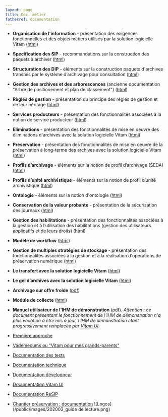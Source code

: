 ```yaml
---
layout: page
title: Doc. métier
fatherref: documentation
---
```


* **Organisation de l'information** - présentation des exigences fonctionnelles et des objets métiers utilisés par la solution logicielle Vitam
([html](https://www.programmevitam.fr/vitam-doc/fr/master_8.1.x/sections/organisation_information.html))
* **Spécification des SIP** - recommandations sur la construction des paquets
à archiver ([html](https://www.programmevitam.fr/vitam-doc/fr/master_8.1.x/sections/SIP.html))
* **Structuration des DIP** - éléments sur la construction paquets d'archives transmis par le système d’archivage pour consultation
([html](https://www.programmevitam.fr/vitam-doc/fr/master_8.1.x/sections/DIP.html))
* **Gestion des archives et des arborescences** (ancienne documentation "Arbre de positionement et plan de classement")
([html](https://www.programmevitam.fr/vitam-doc/fr/master_8.1.x/sections/gestion_archives_arbo.html))
* **Règles de gestion** - présentation du principe des règles de gestion et de leur héritage
([html](https://www.programmevitam.fr/vitam-doc/fr/master_8.1.x/sections/regles_gestion.html))
* **Services producteurs** - présentation des fonctionnalités associées à la
notion de service producteur ([html](https://www.programmevitam.fr/vitam-doc/fr/master_8.1.x/sections/services_prod.html))
* **Eliminations** - présentation des fonctionnalités de mise en oeuvre des éliminations d'archives avec la solution logicielle Vitam ([html](https://www.programmevitam.fr/vitam-doc/fr/master_8.1.x/sections/eliminations.html))
* **Préservation** - présentation des fonctionnalités de mise en oeuvre de la préservation à long-terme des archives avec la solution logicielle Vitam ([html](https://www.programmevitam.fr/vitam-doc/fr/master_8.1.x/sections/preservation.html))
* **Profils d’archivage** - éléments sur la notion de profil d’archivage (SEDA) ([html](https://www.programmevitam.fr/vitam-doc/fr/master_8.1.x/sections/profil_archivage.html))
* **Profils d’unité archivistique** - éléments sur la notion de profil d’unité archivistique ([html](https://www.programmevitam.fr/vitam-doc/fr/master_8.1.x/sections/profil_unite_archivistique.html))
* **Ontologie** - éléments sur la notion d'ontologie ([html](https://www.programmevitam.fr/vitam-doc/fr/master_8.1.x/sections/ontologie.html))
* **Conservation de la valeur probante** - présentation de la sécurisation des journaux ([html](https://www.programmevitam.fr/vitam-doc/fr/master_8.1.x/sections/valeur_probante.html))
* **Gestion des habilitations** - présentation des fonctionnalités associées à la gestion et à
l’utilisation des habilitations (gestion des utilisateurs applicatifs et de leurs droits) ([html](https://www.programmevitam.fr/vitam-doc/fr/master_8.1.x/sections/gestion_habilitations.html))
* **Modèle de workflow** ([html](https://www.programmevitam.fr/vitam-doc/fr/master_8.1.x/sections/modele_de_workflow.html))   
* **Gestion de multiples stratégies de stockage** - présentation des fonctionnalités associées à la gestion et à la réalisation d'opérations de préservation numérique ([html](https://www.programmevitam.fr/vitam-doc/fr/master_8.1.x/sections/stockage.html))
* **Le transfert avec la solution logicielle Vitam** ([html](https://www.programmevitam.fr/vitam-doc/fr/master_8.1.x/sections/transfert.html))
* **Le gel d’archives avec la solution logicielle Vitam** ([html](https://www.programmevitam.fr/vitam-doc/fr/master_8.1.x/sections/gel.html))
* **Archivage sur offre froide** ([pdf](/ressources/DocCourante/autres/fonctionnel/Vitam_Archivage_sur_Offre_Froide.pdf))
* **Module de collecte** ([html](https://www.programmevitam.fr/vitam-doc/fr/master_8.1.x/sections/module_de_collecte.html))


* **Manuel utilisateur de l'IHM de démonstration** ([pdf](/ressources/DocCourante/autres/fonctionnel/VITAM_Manuel_utilisateur.pdf)). *Attention : ce document présentant le fonctionnement de l'IHM de démonstration n'a plus vocation à être mis à jour, l'IHM de démonstration étant progressivement remplacée par [Vitam UI](pour_vitamUI.md).*


* [Première approche](https://www.programmevitam.fr/pages/documentation/pour_approche_deb/)
* [Vademecums ou "Vitam pour mes grands-parents"](https://www.programmevitam.fr/pages/documentation/vademecums/)
* [Documentation des tests](https://www.programmevitam.fr/pages/documentation/pour_test/)
* [Documentation technique](https://www.programmevitam.fr/pages/documentation/pour_tech/)
* [Documentation développeur](https://www.programmevitam.fr/pages/documentation/pour_dev/)
* [Documentation Vitam UI](https://www.programmevitam.fr/pages/documentation/pour_vitamUI/)
* [Documentation ReSIP](https://www.programmevitam.fr/pages/documentation/resip/)
* [Chantier préservation : documentation](https://www.programmevitam.fr/pages/documentation/sur_chantier_preservation/)
![Logos](/public/images/202003_guide de lecture.png)
